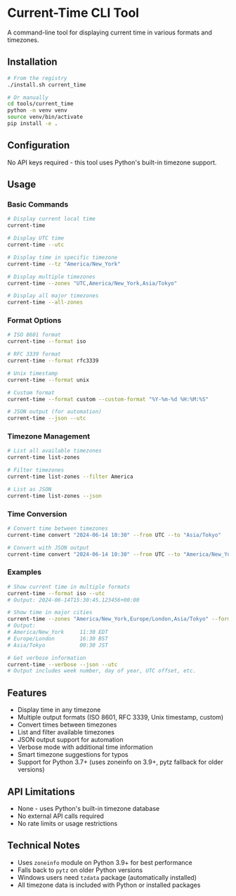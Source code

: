 # Current-Time CLI Tool

A command-line tool for displaying current time in various formats and timezones.

## Installation

```bash
# From the registry
./install.sh current_time

# Or manually
cd tools/current_time
python -m venv venv
source venv/bin/activate
pip install -e .
```

## Configuration

No API keys required - this tool uses Python's built-in timezone support.

## Usage

### Basic Commands

```bash
# Display current local time
current-time

# Display UTC time
current-time --utc

# Display time in specific timezone
current-time --tz "America/New_York"

# Display multiple timezones
current-time --zones "UTC,America/New_York,Asia/Tokyo"

# Display all major timezones
current-time --all-zones
```

### Format Options

```bash
# ISO 8601 format
current-time --format iso

# RFC 3339 format
current-time --format rfc3339

# Unix timestamp
current-time --format unix

# Custom format
current-time --format custom --custom-format "%Y-%m-%d %H:%M:%S"

# JSON output (for automation)
current-time --json --utc
```

### Timezone Management

```bash
# List all available timezones
current-time list-zones

# Filter timezones
current-time list-zones --filter America

# List as JSON
current-time list-zones --json
```

### Time Conversion

```bash
# Convert time between timezones
current-time convert "2024-06-14 10:30" --from UTC --to "Asia/Tokyo"

# Convert with JSON output
current-time convert "2024-06-14 10:30" --from UTC --to "America/New_York" --json
```

### Examples

```bash
# Show current time in multiple formats
current-time --format iso --utc
# Output: 2024-06-14T15:30:45.123456+00:00

# Show time in major cities
current-time --zones "America/New_York,Europe/London,Asia/Tokyo" --format custom --custom-format "%H:%M %Z"
# Output:
# America/New_York     11:30 EDT
# Europe/London        16:30 BST
# Asia/Tokyo           00:30 JST

# Get verbose information
current-time --verbose --json --utc
# Output includes week number, day of year, UTC offset, etc.
```

## Features

- Display time in any timezone
- Multiple output formats (ISO 8601, RFC 3339, Unix timestamp, custom)
- Convert times between timezones
- List and filter available timezones
- JSON output support for automation
- Verbose mode with additional time information
- Smart timezone suggestions for typos
- Support for Python 3.7+ (uses zoneinfo on 3.9+, pytz fallback for older versions)

## API Limitations

- None - uses Python's built-in timezone database
- No external API calls required
- No rate limits or usage restrictions

## Technical Notes

- Uses `zoneinfo` module on Python 3.9+ for best performance
- Falls back to `pytz` on older Python versions
- Windows users need `tzdata` package (automatically installed)
- All timezone data is included with Python or installed packages